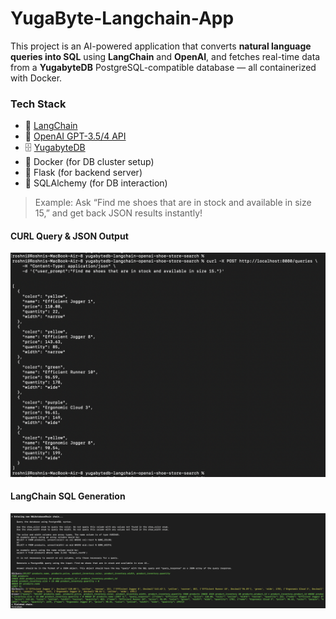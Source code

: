 # YugaByte-Langchain-App

This project is an AI-powered application that converts **natural language queries into SQL** using **LangChain** and **OpenAI**, and fetches real-time data from a **YugabyteDB** PostgreSQL-compatible database — all containerized with Docker.
### Tech Stack

- 🧩 [LangChain](https://github.com/langchain-ai/langchain)
- 💬 [OpenAI GPT-3.5/4 API](https://platform.openai.com/)
- 🗄️ [YugabyteDB](https://www.yugabyte.com/)
- 🐳 Docker (for DB cluster setup)
- 🐍 Flask (for backend server)
- 🧪 SQLAlchemy (for DB interaction)
  
> Example: Ask “Find me shoes that are in stock and available in size 15,” and get back JSON results instantly!

#### CURL Query & JSON Output
<img src="assets/img1.png" width="600"/>

#### LangChain SQL Generation
<img src="assets/img2.png" width="600"/>
